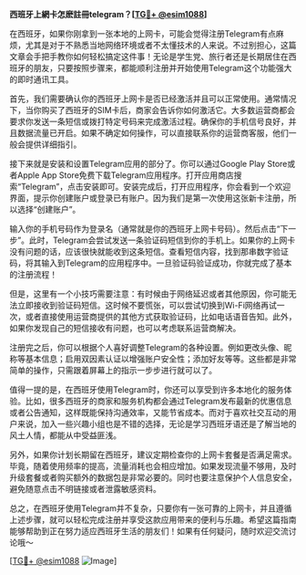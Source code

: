 **西班牙上網卡怎麽註冊telegram？[[TG💪+ @esim1088](https://t.me/s/esim1088)]**

在西班牙，如果你刚拿到一张本地的上网卡，可能会觉得注册Telegram有点麻烦，尤其是对于不熟悉当地网络环境或者不太懂技术的人来说。不过别担心，这篇文章会手把手教你如何轻松搞定这件事！无论是学生党、旅行者还是长期居住在西班牙的朋友，只要按照步骤来，都能顺利注册并开始使用Telegram这个功能强大的即时通讯工具。

首先，我们需要确认你的西班牙上网卡是否已经激活并且可以正常使用。通常情况下，当你购买了西班牙的SIM卡后，商家会告诉你如何激活它。大多数运营商都会要求你发送一条短信或拨打特定号码来完成激活过程。确保你的手机信号良好，并且数据流量已开启。如果不确定如何操作，可以直接联系你的运营商客服，他们一般会提供详细指引。

接下来就是安装和设置Telegram应用的部分了。你可以通过Google Play Store或者Apple App Store免费下载Telegram应用程序。打开应用商店搜索“Telegram”，点击安装即可。安装完成后，打开应用程序，你会看到一个欢迎界面，提示你创建账户或登录已有账户。因为我们是第一次使用这张新卡注册，所以选择“创建账户”。

输入你的手机号码作为登录名（通常就是你的西班牙上网卡号码）。然后点击“下一步”。此时，Telegram会尝试发送一条验证码短信到你的手机上。如果你的上网卡没有问题的话，应该很快就能收到这条短信。查看短信内容，找到那串数字验证码，将其输入到Telegram的应用程序中。一旦验证码验证成功，你就完成了基本的注册流程！

但是，这里有一个小技巧需要注意：有时候由于网络延迟或者其他原因，你可能无法立即接收到验证码短信。这时候不要慌张，可以尝试切换到Wi-Fi网络再试一次，或者直接使用运营商提供的其他方式获取验证码，比如电话语音告知。此外，如果你发现自己的短信接收有问题，也可以考虑联系运营商解决。

注册完之后，你可以根据个人喜好调整Telegram的各种设置。例如更改头像、昵称等基本信息；启用双因素认证以增强账户安全性；添加好友等等。这些都是非常简单的操作，只需跟着屏幕上的指示一步步进行就可以了。

值得一提的是，在西班牙使用Telegram时，你还可以享受到许多本地化的服务体验。比如，很多西班牙的商家和服务机构都会通过Telegram发布最新的优惠信息或者公告通知，这样既能保持沟通效率，又能节省成本。而对于喜欢社交互动的用户来说，加入一些兴趣小组也是不错的选择，无论是学习西班牙语还是了解当地的风土人情，都能从中受益匪浅。

另外，如果你计划长期留在西班牙，建议定期检查你的上网卡套餐是否满足需求。毕竟，随着使用频率的提高，流量消耗也会相应增加。如果发现流量不够用，及时升级套餐或者购买额外的数据包是非常必要的。同时也要注意保护个人信息安全，避免随意点击不明链接或者泄露敏感资料。

总之，在西班牙使用Telegram并不复杂，只要你有一张可靠的上网卡，并且遵循上述步骤，就可以轻松完成注册并享受这款应用带来的便利与乐趣。希望这篇指南能够帮助到正在努力适应西班牙生活的朋友们！如果有任何疑问，随时欢迎交流讨论哦～

[[TG💪+ @esim1088](https://t.me/s/esim1088) ![Image](https://i.postimg.cc/4NQfJmqS/Snipaste-2025-05-13-00-14-12.png)]